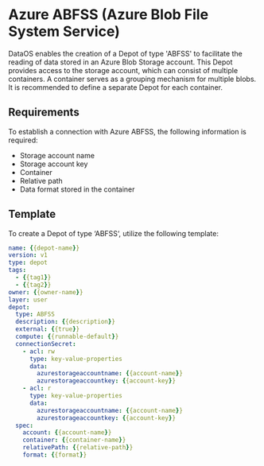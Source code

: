 # Azure ABFSS (Azure Blob File System Service)

DataOS enables the creation of a Depot of type 'ABFSS' to facilitate the reading of data stored in an Azure Blob Storage account. This Depot provides access to the storage account, which can consist of multiple containers. A container serves as a grouping mechanism for multiple blobs. It is recommended to define a separate Depot for each container.

## Requirements

To establish a connection with Azure ABFSS, the following information is required:

- Storage account name
- Storage account key
- Container
- Relative path
- Data format stored in the container

## Template

To create a Depot of type ‘ABFSS‘, utilize the following template:

```yaml
name: {{depot-name}}
version: v1
type: depot
tags:
  - {{tag1}}
  - {{tag2}}
owner: {{owner-name}}
layer: user
depot:
  type: ABFSS                                       
  description: {{description}}
  external: {{true}}
  compute: {{runnable-default}}
  connectionSecret:                                 
    - acl: rw
      type: key-value-properties
      data:
        azurestorageaccountname: {{account-name}}
        azurestorageaccountkey: {{account-key}}
    - acl: r
      type: key-value-properties
      data:
        azurestorageaccountname: {{account-name}}
        azurestorageaccountkey: {{account-key}}
  spec:                                             
    account: {{account-name}}
    container: {{container-name}}
    relativePath: {{relative-path}}
    format: {{format}}
```

